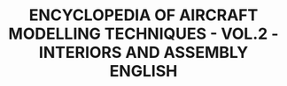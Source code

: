 ---
layout: product
title: "ENCYCLOPEDIA OF AIRCRAFT MODELLING TECHNIQUES - VOL.2 - INTERIORS AND ASSEMBLY ENGLISH"
price: "4500" 
desc: "Enciklopedija tom 2"
img_path: "/assets/img/A.MIG-6051.webp"
brand: "AMMO"
available: false
special_offer: false
new: false
soon: false
cat: "090000"
subcat: "090100"
subsubcat: "090101"
sifra: "A.MIG-6051"
popular: false
---